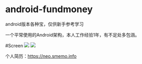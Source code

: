 # android-fundmoney
android版本各种宝，仅供新手参考学习

一个平常使用的Android架构，本人工作经验1年，有不足处多包涵。

#Screen
![](https://github.com/szpnygo/android-fundmoney/blob/master/device-2015-09-25-112929.png)
![](https://github.com/szpnygo/android-fundmoney/blob/master/device-2015-09-25-112945.png)

个人简历：https://neo.smemo.info

